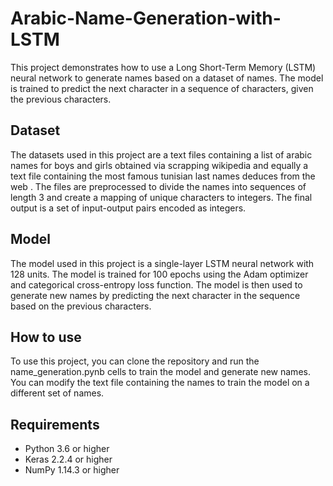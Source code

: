 # Arabic-Name-Generation-with-LSTM
This project demonstrates how to use a Long Short-Term Memory (LSTM) neural network to generate names based on a dataset of names. The model is trained to predict the next character in a sequence of characters, given the previous characters.
## Dataset
The datasets used in this project are a text files containing a list of arabic names for boys and girls obtained via scrapping wikipedia and equally a text file containing the most famous tunisian last names deduces from the web . The files are preprocessed to divide the names into sequences of length 3 and create a mapping of unique characters to integers. The final output is a set of input-output pairs encoded as integers.

## Model
The model used in this project is a single-layer LSTM neural network with 128 units. The model is trained for 100 epochs using the Adam optimizer and categorical cross-entropy loss function. The model is then used to generate new names by predicting the next character in the sequence based on the previous characters.

## How to use 
To use this project, you can clone the repository and run the name_generation.pynb  cells to train the model and generate new names. You can modify the text file containing the names to train the model on a different set of names.

## Requirements

- Python 3.6 or higher
- Keras 2.2.4 or higher
- NumPy 1.14.3 or higher
